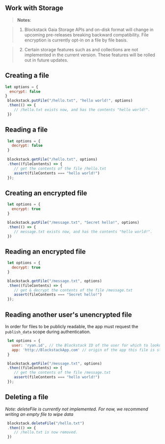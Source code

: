 ## Work with Storage

> **Notes**:

> 1) Blockstack Gaia Storage APIs and on-disk format will change in
upcoming pre-releases breaking backward compatibility. File encryption is currently
opt-in on a file by file basis.

>2) Certain storage features such as and collections are not implemented in the current
version. These features will be rolled out in future updates.

## Creating a file

```JavaScript
let options = {
  encrypt: false
}
 blockstack.putFile("/hello.txt", "hello world!", options)
 .then(() => {
    // /hello.txt exists now, and has the contents "hello world!".
 })
```

## Reading a file

```JavaScript
 let options = {
   decrypt: false
 }
 
 blockstack.getFile("/hello.txt", options)
 .then((fileContents) => {
    // get the contents of the file /hello.txt
    assert(fileContents === "hello world!")
 });
```

## Creating an encrypted file

```JavaScript
 let options = {
   encrypt: true
 }

 blockstack.putFile("/message.txt", "Secret hello!", options)
 .then(() => {
    // message.txt exists now, and has the contents "hello world!".
 })
```

## Reading an encrypted file

```JavaScript
 let options = {
   decrypt: true
 }

 blockstack.getFile("/message.txt", options)
 .then((fileContents) => {
    // get & decrypt the contents of the file /message.txt
    assert(fileContents === "Secret hello!")
 });
```

## Reading another user's unencrypted file
In order for files to be publicly readable, the app must request
the `publish_data` scope during authentication.

```JavaScript
 let options = {
   user: 'ryan.id', // the Blockstack ID of the user for which to lookup the file
   app: 'http://BlockstackApp.com' // origin of the app this file is stored for
 }

 blockstack.getFile("/message.txt", options)
 .then((fileContents) => {
    // get the contents of the file /message.txt
    assert(fileContents === "hello world!")
 });
```

## Deleting a file

_Note: deleteFile is currently not implemented. For now, we recommend
writing an empty file to wipe data_

```JavaScript
 blockstack.deleteFile("/hello.txt")
 .then(() => {
    // /hello.txt is now removed.
 })
```
